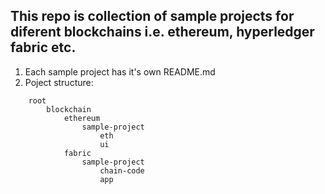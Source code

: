 ## This repo is collection of sample projects for diferent blockchains i.e. ethereum, hyperledger fabric etc.

1. Each sample project has it's own README.md
2. Poject structure:

```
    root
        blockchain
            ethereum
                sample-project
                    eth
                    ui
            fabric
                sample-project
                    chain-code
                    app
```